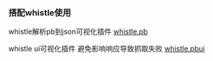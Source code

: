 
### 搭配whistle使用
whistle解析pb到json可视化插件
[whistle.pb](https://github.com/losemy/whistle.pb)

whistle ui可视化插件 避免影响响应导致抓取失败
[whistle.pbui](https://github.com/losemy/whistle.pbui)